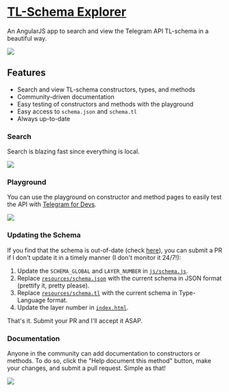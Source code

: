 # [TL-Schema Explorer](https://schema.horner.tj)

An AngularJS app to search and view the Telegram API TL-schema in a beautiful way.

![](https://i.imgur.com/akrelfR.png)

## Features

- Search and view TL-schema constructors, types, and methods
- Community-driven documentation
- Easy testing of constructors and methods with the playground
- Easy access to `schema.json` and `schema.tl`
- Always up-to-date

### Search

Search is blazing fast since everything is local.

![](https://i.imgur.com/lfAs0XQ.png)

### Playground

You can use the playground on constructor and method pages to easily test the API with [Telegram for Devs](https://tjhorner.com/webogram).

![](https://user-images.githubusercontent.com/2646487/52001701-ea773d00-2474-11e9-8806-397278cb4387.png)

### Updating the Schema

If you find that the schema is out-of-date (check [here](https://github.com/zhukov/webogram/blob/master/app/js/lib/config.js)), you can submit a PR if I don't update it in a timely manner (I don't monitor it 24/7!):

1. Update the `SCHEMA_GLOBAL` and `LAYER_NUMBER` in [`js/schema.js`](https://github.com/tjhorner/schema.tl/blob/master/js/schema.js).
2. Replace [`resources/schema.json`](https://github.com/tjhorner/schema.tl/blob/master/resources/schema.json) with the current schema in JSON format (prettify it, pretty please).
3. Replace [`resources/schema.tl`](https://github.com/tjhorner/schema.tl/blob/master/resources/schema.tl) with the current schema in Type-Language format.
4. Update the layer number in [`index.html`](https://github.com/tjhorner/schema.tl/blob/master/index.html).

That's it. Submit your PR and I'll accept it ASAP.

### Documentation

Anyone in the community can add documentation to constructors or methods. To do so, click the "Help document this method" button, make your changes, and submit a pull request. Simple as that!

![](https://i.imgur.com/9vcRYxy.png)